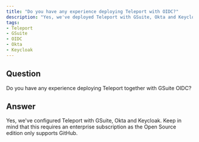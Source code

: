 ```yaml
---
title: "Do you have any experience deploying Teleport with OIDC?"
description: "Yes, we've deployed Teleport with GSuite, Okta and Keycloak integration."
tags:
- Teleport
- GSuite
- OIDC
- Okta
- Keycloak
---
```


## Question

Do you have any experience deploying Teleport together with GSuite OIDC?

## Answer

Yes, we've configured Teleport with GSuite, Okta and Keycloak. Keep in mind that this requires an enterprise subscription as the Open Source edition only supports GitHub.
